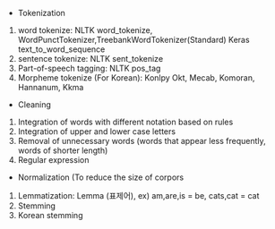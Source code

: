 
* Tokenization</br>

1) word tokenize: NLTK word_tokenize, WordPunctTokenizer,TreebankWordTokenizer(Standard) Keras text_to_word_sequence</br>
2) sentence tokenize: NLTK sent_tokenize</br>
3) Part-of-speech tagging: NLTK pos_tag</br>
4) Morpheme tokenize (For Korean): Konlpy Okt, Mecab, Komoran, Hannanum, Kkma</br>
 
* Cleaning </br>

1) Integration of words with different notation based on rules</br>
2) Integration of upper and lower case letters</br>
3) Removal of unnecessary words (words that appear less frequently,</br> 
   words of shorter length)</br>
4) Regular expression</br>

* Normalization (To reduce the size of corpors

1) Lemmatization: Lemma (표제어), ex) am,are,is = be, cats,cat = cat
2) Stemming
3) Korean stemming
